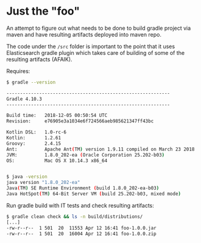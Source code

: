 # Just the "foo"

An attempt to figure out what needs to be done to build gradle project via
maven and have resulting artifacts deployed into maven repo.

The code under the `/src` folder is important to the point that it uses
Elasticsearch gradle plugin which takes care of building of some of the resulting
artifacts (AFAIK).   

Requires:

```bash
$ gradle --version

------------------------------------------------------------
Gradle 4.10.3
------------------------------------------------------------

Build time:   2018-12-05 00:50:54 UTC
Revision:     e76905e3a1034e6f724566aeb985621347ff43bc

Kotlin DSL:   1.0-rc-6
Kotlin:       1.2.61
Groovy:       2.4.15
Ant:          Apache Ant(TM) version 1.9.11 compiled on March 23 2018
JVM:          1.8.0_202-ea (Oracle Corporation 25.202-b03)
OS:           Mac OS X 10.14.3 x86_64


$ java -version
java version "1.8.0_202-ea"
Java(TM) SE Runtime Environment (build 1.8.0_202-ea-b03)
Java HotSpot(TM) 64-Bit Server VM (build 25.202-b03, mixed mode)
```

Run gradle build with IT tests and check resulting artifacts:

```bash
$ gradle clean check && ls -n build/distributions/
[...]
-rw-r--r--  1 501  20  11553 Apr 12 16:41 foo-1.0.0.jar
-rw-r--r--  1 501  20  16004 Apr 12 16:41 foo-1.0.0.zip
``` 